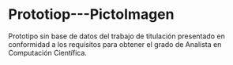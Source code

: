 # Prototiop---PictoImagen
Prototipo sin base de datos del trabajo de titulación presentado en conformidad a los requisitos para obtener el grado de Analista en Computación Científica.
